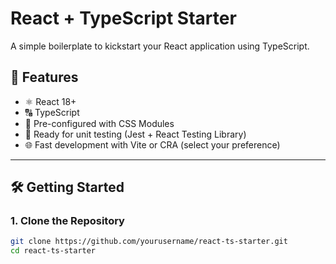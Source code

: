 # React + TypeScript Starter

A simple boilerplate to kickstart your React application using TypeScript.

## 🚀 Features

- ⚛️ React 18+
- 🔠 TypeScript
- 💅 Pre-configured with CSS Modules
- 🧪 Ready for unit testing (Jest + React Testing Library)
- 🌐 Fast development with Vite or CRA (select your preference)

---

## 🛠️ Getting Started

### 1. Clone the Repository

```bash
git clone https://github.com/yourusername/react-ts-starter.git
cd react-ts-starter
